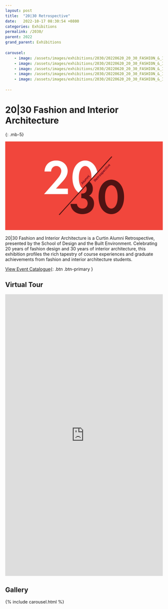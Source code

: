 ```yaml
---
layout: post
title:  "20|30 Retrospective"
date:   2022-10-17 08:30:54 +0800
categories: Exhibitions
permalink: /2030/  
parent: 2022
grand_parent: Exhibitions

carousel:
    - image: /assets/images/exhibitions/2030/20220620_20_30_FASHION_&_INTERIOR_ARCHITECTURE_0003.jpg
    - image: /assets/images/exhibitions/2030/20220620_20_30_FASHION_&_INTERIOR_ARCHITECTURE_0009.jpg
    - image: /assets/images/exhibitions/2030/20220620_20_30_FASHION_&_INTERIOR_ARCHITECTURE_0013.jpg
    - image: /assets/images/exhibitions/2030/20220620_20_30_FASHION_&_INTERIOR_ARCHITECTURE_0022.jpg
    - image: /assets/images/exhibitions/2030/20220620_20_30_FASHION_&_INTERIOR_ARCHITECTURE_0024.jpg

---
```

<link href="https://cdn.jsdelivr.net/npm/bootstrap@5.2.2/dist/css/bootstrap.min.css" rel="stylesheet">
<link href="https://getbootstrap.com/docs/5.2/assets/css/docs.css" rel="stylesheet">
<script src="https://cdn.jsdelivr.net/npm/bootstrap@5.2.2/dist/js/bootstrap.bundle.min.js"></script>


# 20|30 Fashion and Interior Architecture 
{: .mb-5}

![20-30 Logo](/assets/images/exhibitions/2030/20-30_logo.png)

<p> 20|30 Fashion and Interior Architecture is a Curtin Alumni Retrospective, presented by the School of Design and the Built Environment. Celebrating 20 years of fashion design and 30 years of interior architecture, this exhibition profiles the rich tapestry of course experiences and graduate achievements from fashion and interior architecture students. </p>

[View Event Catalogue](https://issuu.com/curtin-dbe/docs/20_30_exhibition_book_){: .btn .btn-primary }



## Virtual Tour
<iframe width='100%' height='900px' src='https://my.matterport.com/show/?m=GYJKWDjoaSS' frameborder='0' allowfullscreen allow='xr-spatial-tracking'></iframe>

## Gallery

{% include carousel.html %}